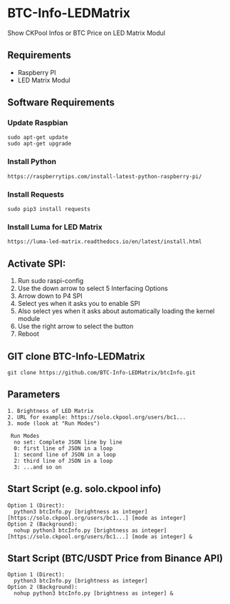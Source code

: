 # BTC-Info-LEDMatrix
Show CKPool Infos or BTC Price on LED Matrix Modul

## Requirements
  - Raspberry PI
  - LED Matrix Modul
  
 ## Software Requirements
  ### Update Raspbian
    sudo apt-get update 
    sudo apt-get upgrade
   ### Install Python
    https://raspberrytips.com/install-latest-python-raspberry-pi/
   ### Install Requests
    sudo pip3 install requests
   ### Install Luma for LED Matrix
    https://luma-led-matrix.readthedocs.io/en/latest/install.html
    
 ## Activate SPI:
  1. Run sudo raspi-config
  2. Use the down arrow to select 5 Interfacing Options 
  3. Arrow down to P4 SPI 
  4. Select yes when it asks you to enable SPI 
  5. Also select yes when it asks about automatically loading the kernel module
  6. Use the right arrow to select the <Finish> button 
  7. Reboot
  
  ## GIT clone BTC-Info-LEDMatrix
    git clone https://github.com/BTC-Info-LEDMatrix/btcInfo.git
    
   ## Parameters
    1. Brightness of LED Matrix
    2. URL for example: https://solo.ckpool.org/users/bc1...
    3. mode (look at "Run Modes")
    
     Run Modes
      no set: Complete JSON line by line
      0: first line of JSON in a loop
      1: second line of JSON in a loop
      2: third line of JSON in a loop
      3: ...and so on
      
   ## Start Script (e.g. solo.ckpool info)
    Option 1 (Direct):
      python3 btcInfo.py [brightness as integer][https://solo.ckpool.org/users/bc1...] [mode as integer]
    Option 2 (Background):
      nohup python3 btcInfo.py [brightness as integer] [https://solo.ckpool.org/users/bc1...] [mode as integer] &
  
   ## Start Script (BTC/USDT Price from Binance API)
    Option 1 (Direct):
      python3 btcInfo.py [brightness as integer]
    Option 2 (Background):
      nohup python3 btcInfo.py [brightness as integer] &
